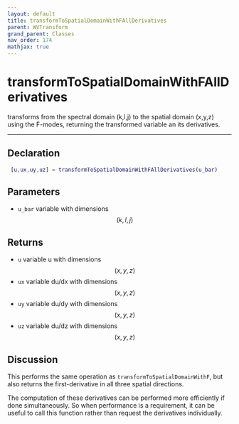 ```yaml
---
layout: default
title: transformToSpatialDomainWithFAllDerivatives
parent: WVTransform
grand_parent: Classes
nav_order: 174
mathjax: true
---
```


#  transformToSpatialDomainWithFAllDerivatives

transforms from the spectral domain (k,l,j) to the spatial domain (x,y,z) using the F-modes, returning the transformed variable an its derivatives.


---

## Declaration
```matlab
 [u,ux,uy,uz] = transformToSpatialDomainWithFAllDerivatives(u_bar)
```
## Parameters
+ `u_bar`  variable with dimensions $$(k,l,j)$$

## Returns
+ `u`  variable u with dimensions $$(x,y,z)$$
+ `ux`  variable du/dx with dimensions $$(x,y,z)$$
+ `uy`  variable du/dy with dimensions $$(x,y,z)$$
+ `uz`  variable du/dz with dimensions $$(x,y,z)$$

## Discussion

This performs the same operation as `transformToSpatialDomainWithF`, but also returns the first-derivative in all three spatial directions.

The computation of these derivatives can be performed more efficiently if done simultaneously. So when performance is a requirement, it can be useful to call this function rather than request the derivatives individually.

